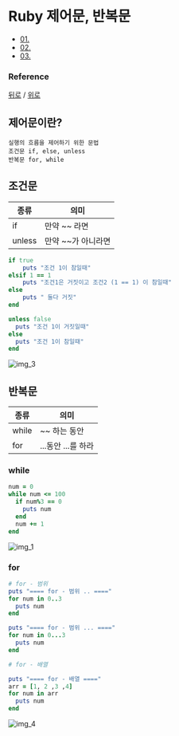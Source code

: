 # Ruby 제어문, 반복문  
* [01. ](#1)
* [02. ](#2)
* [03. ](#3)

### Reference
[뒤로](../README.md) / [위로](#컨탠츠-제목)

## 제어문이란?
    실행의 흐름을 제어하기 위한 문법
    조건문 if, else, unless 
    반복문 for, while 

## 조건문
|종류|의미|
|---|---|
|if|만약 ~~ 라면|
|unless|만약 ~~가 아니라면|


```ruby
if true
    puts "조건 1이 참일때"
elsif 1 == 1
    puts "조건1은 거짓이고 조건2 (1 == 1) 이 참일때"
else
    puts " 둘다 거짓"
end

unless false
  puts "조건 1이 거짓일때"
else
  puts "조건 1이 참일때"
end
```
![img_3](https://user-images.githubusercontent.com/22822369/186434195-1c740611-7747-4e09-a4cd-a17e9253fe94.png)
## 반복문

| 종류    | 의미            |
|-------|---------------|
| while | ~~ 하는 동안      |
| for   | ...동안 ...를 하라 |

### while 
```ruby
num = 0
while num <= 100
  if num%3 == 0
    puts num
  end
  num += 1
end
```
![img_1](https://user-images.githubusercontent.com/22822369/186434211-2c67e8be-781c-470d-84ad-f09e566d034e.png)


### for
```ruby
# for - 범위
puts "==== for - 범위 .. ===="
for num in 0..3
  puts num
end

puts "==== for - 범위 ... ===="
for num in 0...3
  puts num
end

# for - 배열

puts "==== for - 배열 ===="
arr = [1, 2 ,3 ,4]
for num in arr
  puts num
end
```
![img_4](https://user-images.githubusercontent.com/22822369/186434228-ae149643-c851-4cdb-92f6-828cb5319f47.png)
